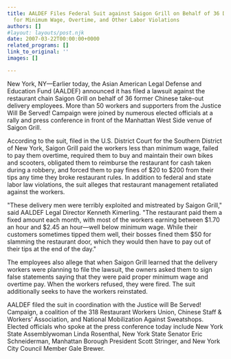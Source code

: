 ```yaml
---
title: AALDEF Files Federal Suit against Saigon Grill on Behalf of 36 Delivery Workers
  for Minimum Wage, Overtime, and Other Labor Violations
authors: []
#layout: layouts/post.njk
date: 2007-03-22T00:00:00+0000
related_programs: []
link_to_original: ''
images: []

---
```


New York, NY—Earlier today, the Asian American Legal Defense and Education Fund (AALDEF) announced it has filed a lawsuit against the restaurant chain Saigon Grill on behalf of 36 former Chinese take-out delivery employees. More than 50 workers and supporters from the Justice Will Be Served! Campaign were joined by numerous elected officials at a rally and press conference in front of the Manhattan West Side venue of Saigon Grill.

According to the suit, filed in the U.S. District Court for the Southern District of New York, Saigon Grill paid the workers less than minimum wage, failed to pay them overtime, required them to buy and maintain their own bikes and scooters, obligated them to reimburse the restaurant for cash taken during a robbery, and forced them to pay fines of $20 to $200 from their tips any time they broke restaurant rules. In addition to federal and state labor law violations, the suit alleges that restaurant management retaliated against the workers.

"These delivery men were terribly exploited and mistreated by Saigon Grill," said AALDEF Legal Director Kenneth Kimerling. "The restaurant paid them a fixed amount each month, with most of the workers earning between $1.70 an hour and $2.45 an hour—well below minimum wage. While their customers sometimes tipped them well, their bosses fined them $50 for slamming the restaurant door, which they would then have to pay out of their tips at the end of the day."

The employees also allege that when Saigon Grill learned that the delivery workers were planning to file the lawsuit, the owners asked them to sign false statements saying that they were paid proper minimum wage and overtime pay. When the workers refused, they were fired. The suit additionally seeks to have the workers reinstated.

AALDEF filed the suit in coordination with the Justice will Be Served! Campaign, a coalition of the 318 Restaurant Workers Union, Chinese Staff & Workers’ Association, and National Mobilization Against Sweatshops. Elected officials who spoke at the press conference today include New York State Assemblywoman Linda Rosenthal, New York State Senator Eric Schneiderman, Manhattan Borough President Scott Stringer, and New York City Council Member Gale Brewer.